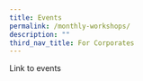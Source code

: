 ```yaml
---
title: Events
permalink: /monthly-workshops/
description: ""
third_nav_title: For Corporates
---
```




Link to events
